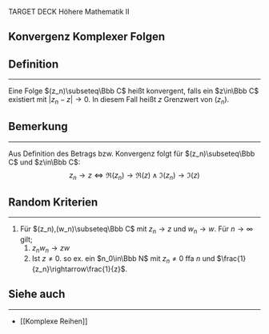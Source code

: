
TARGET DECK
Höhere Mathematik II

Konvergenz Komplexer Folgen
--
## Definition
***
Eine Folge  $(z_n)\subseteq\Bbb C$ heißt konvergent, falls ein $z\in\Bbb C$ existiert mit $|z_n-z|\rightarrow 0$.
In diesem Fall heißt $z$ Grenzwert von $(z_n)$.
## Bemerkung
***
Aus Definition des Betrags bzw. Konvergenz folgt für $(z_n)\subseteq\Bbb C$ und $z\in\Bbb C$:$$z_n\rightarrow z\iff \mathfrak R(z_n)\rightarrow\mathfrak R(z) \land\mathfrak I(z_n)\rightarrow\mathfrak I(z)$$
## Random Kriterien
***
1. Für $(z_n),(w_n)\subseteq\Bbb C$ mit $z_n\rightarrow z$ und $w_n\rightarrow w$. Für $n\rightarrow\infty$ gilt;
   1. $z_nw_n\rightarrow zw$
   2. Ist $z\not=0$. so ex. ein $n_0\in\Bbb N$ mit $z_n\not=0$ ffa $n$ und $\frac{1}{z_n}\rightarrow\frac{1}{z}$.
## Siehe auch
***
* [[Komplexe Reihen]]